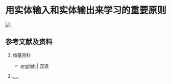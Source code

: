 # 用实体输入和实体输出来学习的重要原则

![](/images/从输入和输出的角度来理解学习和工作/用实体输入和实体输出来学习的重要原则/1a1.jpg)

## 参考文献及资料

1. 维基百科
	- [english](.....) | [汉语](...)

2. [....](https://web.archive.org/web/20120520061156/http://www.sitance.com/cause/index.php) 


